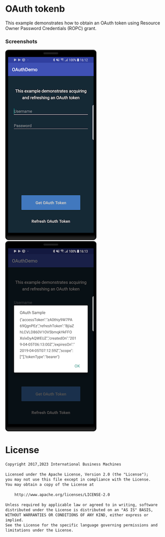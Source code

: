 # OAuth tokenb

This example demonstrates how to obtain an OAuth token using Resource Owner Password Credentials (ROPC) grant.

### Screenshots

![Start screen](oauth_1.png)
![Received OAuth token](oauth_2.png)


# License

    Copyright 2017,2023 International Business Machines

    Licensed under the Apache License, Version 2.0 (the "License");
    you may not use this file except in compliance with the License.
    You may obtain a copy of the License at

        http://www.apache.org/licenses/LICENSE-2.0

    Unless required by applicable law or agreed to in writing, software
    distributed under the License is distributed on an "AS IS" BASIS,
    WITHOUT WARRANTIES OR CONDITIONS OF ANY KIND, either express or implied.
    See the License for the specific language governing permissions and
    limitations under the License.